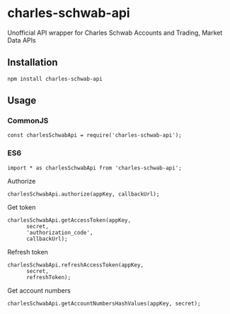 # charles-schwab-api

Unofficial API wrapper for Charles Schwab Accounts and Trading, Market Data APIs

## Installation

```
npm install charles-schwab-api
```

## Usage

### CommonJS
```
const charlesSchwabApi = require('charles-schwab-api'); 
```
### ES6
```
import * as charlesSchwabApi from 'charles-schwab-api';
```

Authorize
```
charlesSchwabApi.authorize(appKey, callbackUrl);
```

Get token
```
charlesSchwabApi.getAccessToken(appKey,
      secret,
      'authorization_code',
      callbackUrl);
```

Refresh token
```
charlesSchwabApi.refreshAccessToken(appKey,
      secret,
      refreshToken);
```

Get account numbers
```
charlesSchwabApi.getAccountNumbersHashValues(appKey, secret);
```